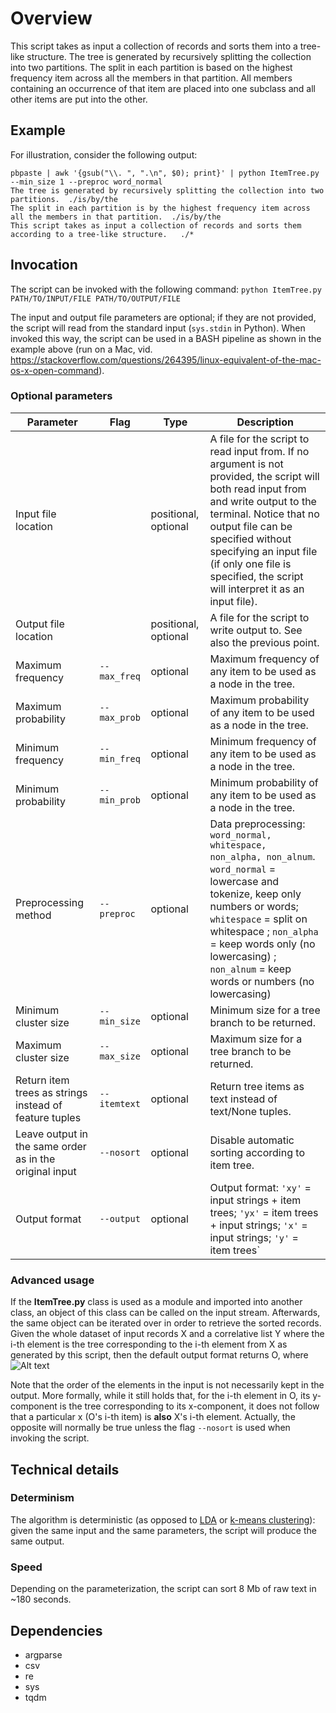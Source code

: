 
#	Overview

This script takes as input a collection of records and sorts them into a tree-like structure. The tree is generated by recursively splitting the collection into two partitions. The split in each partition is based on the highest frequency item across all the members in that partition. All members containing an occurrence of that item are placed into one subclass and all other items are put into the other.

## Example
For illustration, consider the following output:

```
pbpaste | awk '{gsub("\\. ", ".\n", $0); print}' | python ItemTree.py --min_size 1 --preproc word_normal
The tree is generated by recursively splitting the collection into two partitions.	./is/by/the
The split in each partition is by the highest frequency item across all the members in that partition.	./is/by/the
This script takes as input a collection of records and sorts them according to a tree-like structure.	./*
```

## Invocation

The script can be invoked with the following command:
`python ItemTree.py PATH/TO/INPUT/FILE PATH/TO/OUTPUT/FILE`

The input and output file parameters are optional; if they are not provided, the script will read from the standard input (`sys.stdin` in Python). When invoked this way, the script can be used in a BASH pipeline as shown in the example above (run on a Mac, vid. https://stackoverflow.com/questions/264395/linux-equivalent-of-the-mac-os-x-open-command).

### Optional parameters

| Parameter | Flag | Type | Description |
|---|---|---|---|
|Input file location | | positional, optional | A file for the script to read input from. If no argument is not provided, the script will both read input from and write output to the terminal. Notice that no output file can be specified without specifying an input file (if only one file is specified, the script will interpret it as an input file). |
|Output file location | | positional, optional | A file for the script to write output to. See also the previous point. |
|Maximum frequency| `--max_freq` | optional | Maximum frequency of any item to be used as a node in the tree. |
|Maximum probability| `--max_prob` | optional | Maximum probability of any item to be used as a node in the tree. |
|Minimum frequency| `--min_freq` | optional | Minimum frequency of any item to be used as a node in the tree. |
|Minimum probability|  `--min_prob`| optional | Minimum probability of any item to be used as a node in the tree. |
|Preprocessing method| `--preproc` | optional | Data preprocessing: `word_normal, whitespace, non_alpha, non_alnum`. `word_normal` = lowercase and tokenize, keep only numbers or words; `whitespace` = split on whitespace ; `non_alpha` = keep words only (no lowercasing) ; `non_alnum` = keep words or numbers (no lowercasing) |
|Minimum cluster size| `--min_size` | optional | Minimum size for a tree branch to be returned. |
|Maximum cluster size| `--max_size` | optional | Maximum size for a tree branch to be returned. |
|Return item trees as strings instead of feature tuples| `--itemtext` | optional | Return tree items as text instead of text/None tuples. |
|Leave output in the same order as in the original input| `--nosort` | optional | Disable automatic sorting according to item tree.|
|Output format| `--output` | optional | Output format: `'xy'` = input strings + item trees; `'yx'` = item trees + input strings; `'x'` = input strings; `'y'` = item trees`|

### Advanced usage

If the **ItemTree.py** class is used as a module and imported into another class, an object of this class can be called on the input stream. Afterwards, the same object can be iterated over in order to retrieve the sorted records. Given the whole dataset of input records X and a correlative list Y where the i-th element is the tree corresponding to the i-th element from X as generated by this script, then the default output format returns O, where
![Alt text](http://bit.ly/2Mnb1I9)

Note that the order of the elements in the input is not necessarily kept in the output. More formally, while it still holds that, for the i-th element in O, its y-component is the tree corresponding to its x-component, it does not follow that a particular x (O's i-th item) is **also** X's i-th element. Actually, the opposite will normally be true unless the flag `--nosort` is used when invoking the script.


## Technical details

### Determinism
The algorithm is deterministic (as opposed to [LDA](https://en.wikipedia.org/wiki/Latent_dirichlet_allocation "Latent Dirichlet Allocation") or [k-means clustering](https://en.wikipedia.org/wiki/Kmeans)): given the same input and the same parameters, the script will produce the same output.

### Speed
Depending on the parameterization, the script can sort 8 Mb of raw text in ~180 seconds.


## Dependencies
* argparse
* csv
* re
* sys
* tqdm


